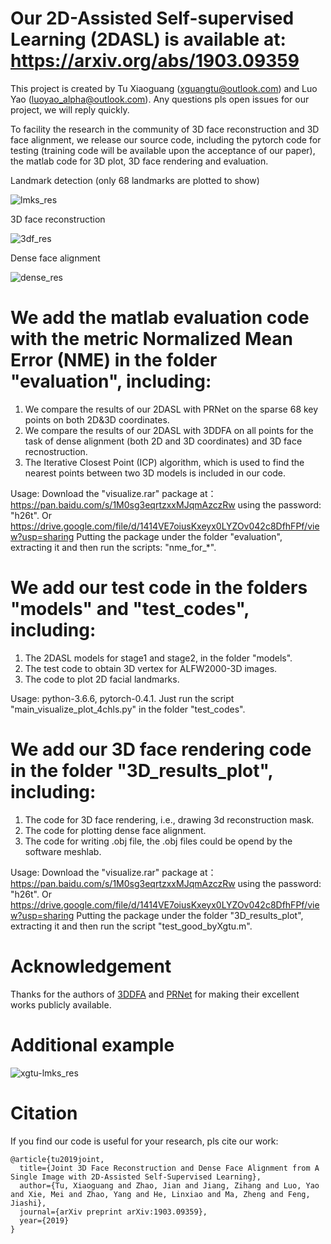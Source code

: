 # Our 2D-Assisted Self-supervised Learning (2DASL) is available at: https://arxiv.org/abs/1903.09359 
This project is created by Tu Xiaoguang (xguangtu@outlook.com) and Luo Yao (luoyao_alpha@outlook.com). Any questions pls open issues for our project, we will reply quickly. 

To facility the research in the community of 3D face reconstruction and 3D face alignment, we release our source code, including the pytorch code for testing (training code will be available upon the acceptance of our paper), the matlab code for 3D plot, 3D face rendering and evaluation. 

Landmark detection (only 68 landmarks are plotted to show)

![lmks_res](https://user-images.githubusercontent.com/8948023/55403032-76960580-5587-11e9-926b-4be4d72c3e3f.gif)

3D face reconstruction 

![3df_res](https://user-images.githubusercontent.com/8948023/55403128-b3fa9300-5587-11e9-92f0-b7733431ddc9.gif)

Dense face alignment

![dense_res](https://user-images.githubusercontent.com/8948023/55403191-e0161400-5587-11e9-8633-89c8681cf7ed.gif)


# We add the matlab evaluation code with the metric Normalized Mean Error (NME) in the folder "evaluation", including:
  1. We compare the results of our 2DASL with PRNet on the sparse 68 key points on both 2D&3D coordinates.  
  2. We compare the results of our 2DASL with 3DDFA on all points for the task of dense alignment (both 2D and 3D coordinates) and
     3D face recnostruction.
  3. The Iterative Closest Point (ICP) algorithm, which is used to find the nearest points between two 3D models is included in our code.
     
  Usage: Download the "visualize.rar" package at： https://pan.baidu.com/s/1M0sg3eqrtzxxMJqmAzczRw using the password: "h26t".
         Or https://drive.google.com/file/d/1414VE7oiusKxeyx0LYZOv042c8DfhFPf/view?usp=sharing
         Putting the package under the folder "evaluation", extracting it and then run the scripts: "nme_for_*". 
         
# We add our test code in the folders "models" and "test_codes", including:
  1. The 2DASL models for stage1 and stage2, in the folder "models".
  2. The test code to obtain 3D vertex for ALFW2000-3D images.
  3. The code to plot 2D facial landmarks.
  
  Usage: python-3.6.6, pytorch-0.4.1. Just run the script "main_visualize_plot_4chls.py" in the folder "test_codes".
  
# We add our 3D face rendering code in the folder "3D_results_plot", including:
  1. The code for 3D face rendering, i.e., drawing 3d reconstruction mask.
  2. The code for plotting dense face alignment.
  3. The code for writing .obj file, the .obj files could be opend by the software meshlab. 
  
  Usage: Download the "visualize.rar" package at： https://pan.baidu.com/s/1M0sg3eqrtzxxMJqmAzczRw using the password: "h26t".
         Or https://drive.google.com/file/d/1414VE7oiusKxeyx0LYZOv042c8DfhFPf/view?usp=sharing
         Putting the package under the folder "3D_results_plot", extracting it and then run the script "test_good_byXgtu.m". 
                  
# Acknowledgement
Thanks for the authors of [3DDFA](https://github.com/cleardusk/3DDFA) and [PRNet](https://github.com/YadiraF/PRNet) for making their excellent works publicly available.

# Additional example 
![xgtu-lmks_res](https://user-images.githubusercontent.com/8948023/55405030-cb3b7f80-558b-11e9-9553-e1858db0e198.gif) 

 # Citation
  If you find our code is useful for your research, pls cite our work:
```  
@article{tu2019joint,
  title={Joint 3D Face Reconstruction and Dense Face Alignment from A Single Image with 2D-Assisted Self-Supervised Learning},
  author={Tu, Xiaoguang and Zhao, Jian and Jiang, Zihang and Luo, Yao and Xie, Mei and Zhao, Yang and He, Linxiao and Ma, Zheng and Feng, Jiashi},
  journal={arXiv preprint arXiv:1903.09359},
  year={2019}
}
```



